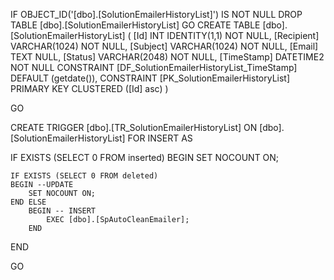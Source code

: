 ﻿
 IF OBJECT_ID('[dbo].[SolutionEmailerHistoryList]') IS NOT NULL 
 DROP TABLE [dbo].[SolutionEmailerHistoryList] 
 GO
 CREATE TABLE [dbo].[SolutionEmailerHistoryList] ( 
 [Id]         INT              IDENTITY(1,1)          NOT NULL,
 [Recipient]  VARCHAR(1024)                           NOT NULL,
 [Subject]    VARCHAR(1024)                           NOT NULL,
 [Email]      TEXT                                        NULL,
 [Status]     VARCHAR(2048)                           NOT NULL,
 [TimeStamp]  DATETIME2                               NOT NULL  CONSTRAINT [DF_SolutionEmailerHistoryList_TimeStamp] DEFAULT (getdate()),
 CONSTRAINT   [PK_SolutionEmailerHistoryList]  PRIMARY KEY CLUSTERED    ([Id] asc) )
 
 
 GO
 
 



CREATE   TRIGGER [dbo].[TR_SolutionEmailerHistoryList] ON [dbo].[SolutionEmailerHistoryList]
FOR INSERT
AS
 
IF EXISTS (SELECT 0 FROM inserted)
BEGIN
	SET NOCOUNT ON;

    IF EXISTS (SELECT 0 FROM deleted)
    BEGIN --UPDATE
		SET NOCOUNT ON;
	END ELSE
		BEGIN -- INSERT
			EXEC [dbo].[SpAutoCleanEmailer];
		END
END

 GO